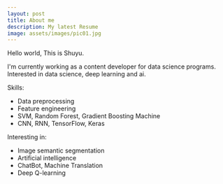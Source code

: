 ```yaml
---
layout: post
title: About me
description: My latest Resume
image: assets/images/pic01.jpg
---
```


Hello world, This is Shuyu.

I'm currently working as a content developer for data science programs.
Interested in data science, deep learning and ai.

Skills:
* Data preprocessing
* Feature engineering
* SVM, Random Forest, Gradient Boosting Machine
* CNN, RNN, TensorFlow, Keras

Interesting in:
* Image semantic segmentation
* Artificial intelligence
* ChatBot, Machine Translation
* Deep Q-learning